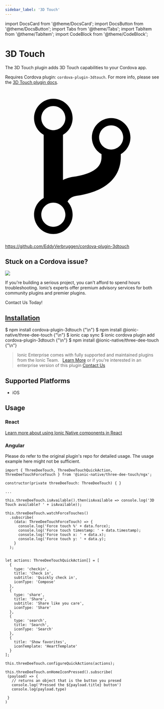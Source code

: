 ```yaml
---
sidebar_label: '3D Touch'
---
```


import DocsCard from '@theme/DocsCard';
import DocsButton from '@theme/DocsButton';
import Tabs from '@theme/Tabs';
import TabItem from '@theme/TabItem';
import CodeBlock from '@theme/CodeBlock';

# 3D Touch

The 3D Touch plugin adds 3D Touch capabilities to your Cordova app.

Requires Cordova plugin: `cordova-plugin-3dtouch`. For more info, please see the [3D Touch plugin docs](https://github.com/EddyVerbruggen/cordova-plugin-3dtouch).

<p><a href="https://github.com/EddyVerbruggen/cordova-plugin-3dtouch" target="_blank" rel="noopener" className="git-link">
  <svg viewBox="0 0 512 512"><path d="M416 160c0-35.3-28.7-64-64-64s-64 28.7-64 64c0 23.7 12.9 44.3 32 55.4v8.6c0 19.9-7.8 33.7-25.3 44.9-15.4 9.8-38.1 17.1-67.5 21.5-14 2.1-25.7 6-35.2 10.7V151.4c19.1-11.1 32-31.7 32-55.4 0-35.3-28.7-64-64-64S96 60.7 96 96c0 23.7 12.9 44.3 32 55.4v209.2c-19.1 11.1-32 31.7-32 55.4 0 35.3 28.7 64 64 64s64-28.7 64-64c0-16.6-6.3-31.7-16.7-43.1 1.9-4.9 9.7-16.3 29.4-19.3 38.8-5.8 68.9-15.9 92.3-30.8 36-22.8 55-57 55-98.8v-8.6c19.1-11.1 32-31.7 32-55.4zM160 56c22.1 0 40 17.9 40 40s-17.9 40-40 40-40-17.9-40-40 17.9-40 40-40zm0 400c-22.1 0-40-17.9-40-40s17.9-40 40-40 40 17.9 40 40-17.9 40-40 40zm192-256c-22.1 0-40-17.9-40-40s17.9-40 40-40 40 17.9 40 40-17.9 40-40 40z"></path></svg> https://github.com/EddyVerbruggen/cordova-plugin-3dtouch
</a></p>

<h2>Stuck on a Cordova issue?</h2>
<DocsCard className="cordova-ee-card" header="Don't waste precious time on plugin issues." href="https://ionicframework.com/sales?product_of_interest=Ionic%20Native">
  <div>
    <img src="/docs/icons/native-cordova-bot.png" class="cordova-ee-img" />
    <p>If you're building a serious project, you can't afford to spend hours troubleshooting. Ionic’s experts offer premium advisory services for both community plugins and premier plugins.</p>
    <DocsButton className="native-ee-detail">Contact Us Today!</DocsButton>
  </div>
</DocsCard>

<h2 id="installation">
  <a href="#installation">Installation</a>
</h2>
<Tabs groupId="runtime" defaultValue="Capacitor" values={[
  {value: 'Capacitor', label: 'Capacitor'},
  {value: 'Cordova', label: 'Cordova'},
  {value: 'Enterprise', label: 'Enterprise'},
]}>
  <TabItem value="Capacitor">
    <CodeBlock className="language-shell">
      $ npm install cordova-plugin-3dtouch {"\n"}
      $ npm install @ionic-native/three-dee-touch {"\n"}
      $ ionic cap sync
    </CodeBlock>
  </TabItem>
  <TabItem value="Cordova">
    <CodeBlock className="language-shell">
      $ ionic cordova plugin add cordova-plugin-3dtouch {"\n"}
      $ npm install @ionic-native/three-dee-touch {"\n"}
    </CodeBlock>
  </TabItem>
  <TabItem value="Enterprise">
    <blockquote>Ionic Enterprise comes with fully supported and maintained plugins from the Ionic Team. &nbsp;
      <a class="btn" href="https://ionic.io/docs/premier-plugins">Learn More</a> or if you're interested in an enterprise version of this plugin <a class="btn" href="https://ionicframework.com/sales?product_of_interest=Ionic%20Enterprise%20Engine">Contact Us</a></blockquote>
  </TabItem>
</Tabs>

## Supported Platforms

- iOS

## Usage

### React

[Learn more about using Ionic Native components in React](../native-community.md#react)

### Angular

Please do refer to the original plugin's repo for detailed usage. The usage example here might not be sufficient.

```tsx
import { ThreeDeeTouch, ThreeDeeTouchQuickAction, ThreeDeeTouchForceTouch } from '@ionic-native/three-dee-touch/ngx';

constructor(private threeDeeTouch: ThreeDeeTouch) { }

...

this.threeDeeTouch.isAvailable().then(isAvailable => console.log('3D Touch available? ' + isAvailable));

this.threeDeeTouch.watchForceTouches()
  .subscribe(
    (data: ThreeDeeTouchForceTouch) => {
      console.log('Force touch %' + data.force);
      console.log('Force touch timestamp: ' + data.timestamp);
      console.log('Force touch x: ' + data.x);
      console.log('Force touch y: ' + data.y);
    }
  );


let actions: ThreeDeeTouchQuickAction[] = [
  {
    type: 'checkin',
    title: 'Check in',
    subtitle: 'Quickly check in',
    iconType: 'Compose'
  },
  {
    type: 'share',
    title: 'Share',
    subtitle: 'Share like you care',
    iconType: 'Share'
  },
  {
    type: 'search',
    title: 'Search',
    iconType: 'Search'
  },
  {
    title: 'Show favorites',
    iconTemplate: 'HeartTemplate'
  }
];

this.threeDeeTouch.configureQuickActions(actions);

this.threeDeeTouch.onHomeIconPressed().subscribe(
 (payload) => {
   // returns an object that is the button you presed
   console.log('Pressed the ${payload.title} button')
   console.log(payload.type)

 }
)
```
